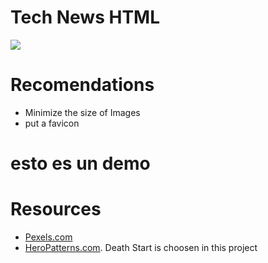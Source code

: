 # Tech News HTML
![](./screenshot.png)

# Recomendations
* Minimize the size of Images
* put a favicon
# esto es un demo

# Resources
* [Pexels.com](https://www.pexels.com/)
* [HeroPatterns.com](https://www.heropatterns.com/). Death Start is choosen in this project
